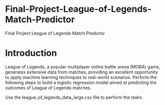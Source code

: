 # Final-Project-League-of-Legends-Match-Predictor
Final Project League of Legends Match Predictor

# Introduction
League of Legends, a popular multiplayer online battle arena (MOBA) game, generates extensive data from matches, providing an excellent opportunity to apply machine learning techniques to real-world scenarios. Perform the following steps to build a logistic regression model aimed at predicting the outcomes of League of Legends matches. 

Use the league_of_legends_data_large.csv file to perform the tasks. 
